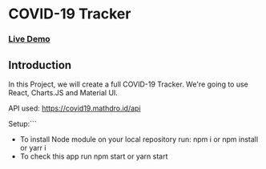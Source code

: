 # COVID-19 Tracker

### [Live Demo](covid_19_tracking_by_mudasir.surge.sh)

## Introduction
In this Project, we will create a full COVID-19 Tracker. We're going to use React, Charts.JS and Material UI.


API used: https://covid19.mathdro.id/api

Setup:```
- To install Node module on your local repository run: 
npm i or npm install or yarr i
- To check this app run npm start or yarn start
```
